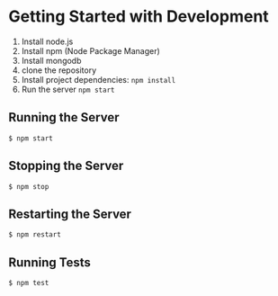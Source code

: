 Getting Started with Development
================================

1. Install node.js
2. Install npm (Node Package Manager)
3. Install mongodb
4. clone the repository
5. Install project dependencies:
   ```npm install```
6. Run the server
   ```npm start```

Running the Server
------------------
```$ npm start```

Stopping the Server
-------------------
```$ npm stop```

Restarting the Server
---------------------
```$ npm restart```

Running Tests
-------------
```$ npm test```
